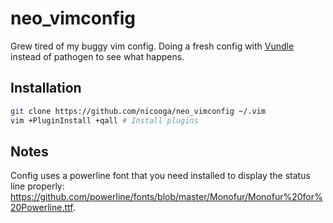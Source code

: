 # neo_vimconfig
Grew tired of my buggy vim config. Doing a fresh config with [Vundle][1] instead of pathogen to see what happens.

## Installation

~~~bash
git clone https://github.com/nicooga/neo_vimconfig ~/.vim
vim +PluginInstall +qall # Install plugins
~~~

## Notes
Config uses a powerline font that you need installed to display the status line properly: https://github.com/powerline/fonts/blob/master/Monofur/Monofur%20for%20Powerline.ttf.

[1]: https://github.com/VundleVim/Vundle.vim

